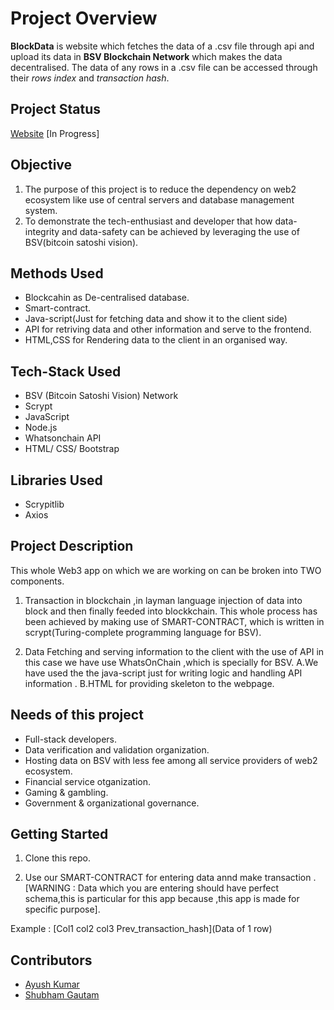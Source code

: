 # Project Overview

**BlockData** is website which fetches the data of a .csv file through api and upload its data in **BSV Blockchain Network** which makes the data decentralised. The data of any rows in a .csv file can be accessed through their *rows index* and *transaction hash*.


## Project Status

[Website](https://block-data.netlify.app/) [In Progress]


## Objective

1. The purpose of this project is to reduce the dependency on web2 ecosystem like use of central servers and database management system.
2. To demonstrate  the tech-enthusiast and developer that  how data-integrity and data-safety can be achieved by  leveraging the use of BSV(bitcoin satoshi vision).


## Methods Used

* Blockcahin as De-centralised database.
* Smart-contract.
* Java-script(Just for fetching data and show  it to the client side)
* API for retriving data and other information and serve to the frontend.
* HTML,CSS for Rendering data to the client in an organised way.

## Tech-Stack Used

*  BSV (Bitcoin Satoshi Vision) Network
*  Scrypt
*  JavaScript
*  Node.js
*  Whatsonchain API
*  HTML/ CSS/ Bootstrap

## Libraries Used

* Scrypitlib
* Axios



## Project Description

This whole Web3 app on which we are working on can be broken into TWO components.

1. Transaction in blockchain ,in layman language injection of  data  into block and then finally feeded into blockkchain.
This whole process has been achieved by making use of SMART-CONTRACT, which is written in scrypt(Turing-complete programming language for BSV).


2. Data Fetching and serving information to the client  with the use of API in this case we have use WhatsOnChain ,which is specially for BSV.
A.We have used the the java-script  just for  writing logic  and handling API information .
B.HTML for providing skeleton to the webpage.

## Needs of this project

- Full-stack developers.
- Data verification and validation organization.
- Hosting data on BSV with less fee among all service providers of web2 ecosystem.
- Financial service otganization.
- Gaming & gambling.
- Government & organizational governance.
‍
## Getting Started

1. Clone this repo.

2. Use our SMART-CONTRACT for entering data annd make transaction .
[WARNING : Data which you are entering  should have perfect schema,this is particular  for this app because ,this app is made for specific purpose].

Example : [Col1 col2 col3 Prev_transaction_hash](Data of 1 row)


## Contributors

* [Ayush Kumar](https://github.com/Thisisakr47)
* [Shubham Gautam](https://github.com/shubham78901)
